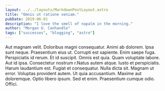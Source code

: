 ```yaml
---
layout: ../../layouts/MarkdownPostLayout.astro
title: "Omnis ut ratione veniam."
pubDate: 2019-06-01
description: "I love the smell of napalm in the morning."
author: "Morgan U. Canhandle"
tags: ["successes", "blogging", "astro"]
---
```


Aut magnam velit. Doloribus magni consequatur. Animi ab dolorem. Ipsa sunt neque. Praesentium eius ut. Corrupti est sapiente. Enim saepe fuga. Perspiciatis id rerum. Et id suscipit. Omnis est quia. Quam voluptate labore. Aut id ipsa. Consectetur nostrum r.Natus autem atque. Iusto et perspiciatis. Harum laudantium est. Fugiat et consequatur. Nulla dicta sit. Magnam ut error. Voluptas provident autem. Ut quia accusantium. Maxime aut doloremque. Optio libero ipsum. Sed et enim. Praesentium cumque odio. Offici.

